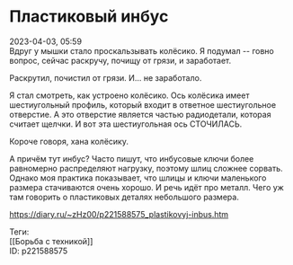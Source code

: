 Пластиковый инбус
==================

   
 2023-04-03, 05:59   
   Вдруг у мышки стало проскальзывать колёсико. Я подумал -- говно вопрос, сейчас раскручу, почищу от грязи, и заработает.   
   
 Раскрутил, почистил от грязи. И... не заработало.   
   
 Я стал смотреть, как устроено колёсико. Ось колёсика имеет шестиугольный профиль, который входит в ответное шестиугольное отверстие. А это отверстие является частью радиодетали, которая считает щелчки. И вот эта шестиугольная ось СТОЧИЛАСЬ.   
   
 Короче говоря, хана колёсику.   
   
 А причём тут инбус? Часто пишут, что инбусовые ключи более равномерно распределяют нагрузку, поэтому шлиц сложнее сорвать. Однако моя практика показывает, что шлицы и ключи маленького размера стачиваются очень хорошо. И речь идёт про металл. Чего уж там говорить о пластиковых деталях небольшого размера.   
     
 <https://diary.ru/~zHz00/p221588575_plastikovyj-inbus.htm>   
   
 Теги:   
 [[Борьба с техникой]]   
 ID: p221588575
